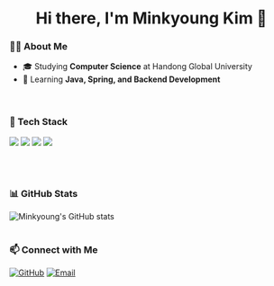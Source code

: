 <h1 align="center">Hi there, I'm Minkyoung Kim 👋<br></h1>


### 👨‍💻 About Me  
- 🎓 Studying **Computer Science** at Handong Global University  
- 🌱 Learning **Java, Spring, and Backend Development**  
<br><br>

### 🚀 Tech Stack
<p>
  <img src="https://img.shields.io/badge/Java-007396?style=for-the-badge&logo=java&logoColor=white"/>
  <img src="https://img.shields.io/badge/Spring Boot-6DB33F?style=for-the-badge&logo=spring&logoColor=white"/>
  <img src="https://img.shields.io/badge/Gradle-02303A?style=for-the-badge&logo=gradle&logoColor=white"/>
  <img src="https://img.shields.io/badge/Docker-2496ED?style=for-the-badge&logo=docker&logoColor=white"/>
</p>
<br><br>

### 📊 GitHub Stats
![Minkyoung's GitHub stats](https://github-readme-stats.vercel.app/api?username=MinkyoungKim-22100090&show_icons=true&theme=radical)
<br><br>

### 📫 Connect with Me
[![GitHub](https://img.shields.io/badge/GitHub-181717?style=for-the-badge&logo=github&logoColor=white)](https://github.com/MinkyoungKim-22100090)
[![Email](https://img.shields.io/badge/Email-D14836?style=for-the-badge&logo=gmail&logoColor=white)](mailto:kmk021111@gmail.com)
